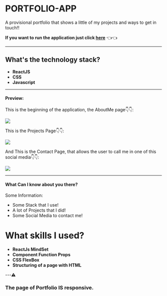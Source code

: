 
# PORTFOLIO-APP 

A provisional portfolio that shows a little of my projects and ways to get in touch!!

**If you want to run the application just click [here](https://portfolio-0thigs.vercel.app)** 👈👈

---

## What's the technology stack?

- **ReactJS**
- **CSS**
- **Javascript**

---

#### Preview:

This is the beginning of the application, the AboutMe page👇👇:

![](https://i.imgur.com/uTqEfsd.png)

This is the Projects Page👇👇:

![](https://i.imgur.com/f4sULC8.png)

And This is the Contact Page, that allows the user to call me in one of this social media👇👇:

![](https://i.imgur.com/3Q2F75D.png)

---

#### What Can I know about you there?

Some Information:

- Some Stack that I use!
- A lot of Projects that I did!
- Some Social Media to contact me!

# What skills I used?

- **ReactJs MindSet**
- **Component Function Props**
- **CSS FlexBox**
- **Structuring of a page with HTML**

---⚠️

### The page of Portfolio **IS** responsive.


